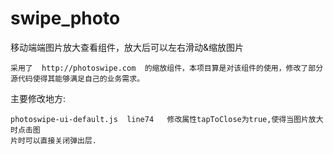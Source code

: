 # swipe_photo

移动端端图片放大查看组件，放大后可以左右滑动&amp;缩放图片


	采用了  http://photoswipe.com  的缩放组件，本项目算是对该组件的使用，修改了部分源代码使得其能够满足自己的业务需求。


主要修改地方:

	photoswipe-ui-default.js  line74   修改属性tapToClose为true,使得当图片放大时点击图
	片时可以直接关闭弹出层.